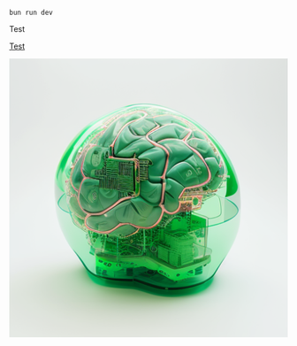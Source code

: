 `bun run dev`

Test

[Test](https://x.com/dillondotzip)

![](https://raw.githubusercontent.com/dillondotzip/readmewriter-example/main/image_1723748854447.png)